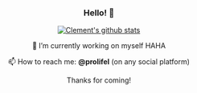 <div align="center">
  
### Hello! 👋
  
[![Clement's github stats](https://github-readme-stats.vercel.app/api?username=prolifel&count_private=true&bg_color=4ED6CC&title_color=FFFFFF&text_color=FFFFFF&hide=stars,issues)](https://github.com/anuraghazra/github-readme-stats)

🔭 I’m currently working on myself HAHA 

📫 How to reach me: **@prolifel** (on any social platform)

Thanks for coming!
</div>
